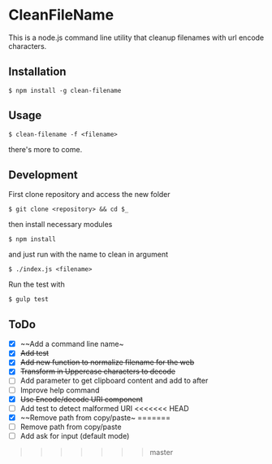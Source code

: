 # CleanFileName

This is a node.js command line utility that cleanup filenames with url encode characters.
## Installation

    $ npm install -g clean-filename

## Usage

    $ clean-filename -f <filename>

there's more to come.

## Development
First clone repository and access the new folder

    $ git clone <repository> && cd $_

then install necessary modules

    $ npm install

and just run with the name to clean in argument

    $ ./index.js <filename>

Run the test with

    $ gulp test

## ToDo

- [X] ~~Add a command line name~
- [X] ~~Add test~~
- [X] ~~Add new function to normalize filename for the web~~
- [X] ~~Transform in Uppercase characters to decode~~
- [ ] Add parameter to get clipboard content and add to after
- [ ] Improve help command
- [X] ~~Use Encode/decode URI component~~
- [ ] Add test to detect malformed URI
<<<<<<< HEAD
- [X] ~~Remove path from copy/paste~
=======
- [ ] Remove path from copy/paste
- [ ] Add ask for input (default mode)
>>>>>>> master
